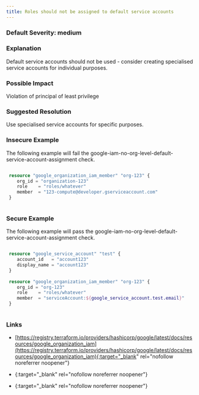 ```yaml
---
title: Roles should not be assigned to default service accounts
---
```


### Default Severity: <span class="severity medium">medium</span>

### Explanation

Default service accounts should not be used - consider creating specialised service accounts for individual purposes.

### Possible Impact
Violation of principal of least privilege

### Suggested Resolution
Use specialised service accounts for specific purposes.


### Insecure Example

The following example will fail the google-iam-no-org-level-default-service-account-assignment check.
```terraform

 resource "google_organization_iam_member" "org-123" {
 	org_id = "organization-123"
 	role    = "roles/whatever"
 	member  = "123-compute@developer.gserviceaccount.com"
 }
 
```



### Secure Example

The following example will pass the google-iam-no-org-level-default-service-account-assignment check.
```terraform

 resource "google_service_account" "test" {
 	account_id   = "account123"
 	display_name = "account123"
 }
 			  
 resource "google_organization_iam_member" "org-123" {
 	org_id = "org-123"
 	role    = "roles/whatever"
 	member  = "serviceAccount:${google_service_account.test.email}"
 }
 
```



### Links


- [https://registry.terraform.io/providers/hashicorp/google/latest/docs/resources/google_organization_iam](https://registry.terraform.io/providers/hashicorp/google/latest/docs/resources/google_organization_iam){:target="_blank" rel="nofollow noreferrer noopener"}

- [](){:target="_blank" rel="nofollow noreferrer noopener"}

- [](){:target="_blank" rel="nofollow noreferrer noopener"}




